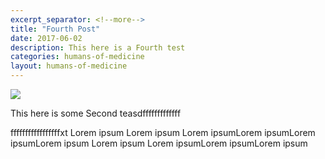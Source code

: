 ```yaml
---
excerpt_separator: <!--more-->
title: "Fourth Post"
date: 2017-06-02
description: This here is a Fourth test
categories: humans-of-medicine
layout: humans-of-medicine
---
```


<img class="right" src="{{site.root}}/images/test/c.jpg">

This here is some Second teasdfffffffffffff
<!--more-->
fffffffffffffffffxt Lorem ipsum Lorem ipsum Lorem ipsumLorem ipsumLorem ipsumLorem ipsum Lorem ipsum Lorem ipsumLorem ipsumLorem ipsum